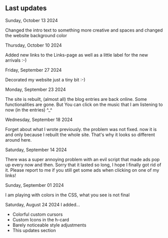 ## Last updates

<date>Sunday, October 13 2024</date>
<p>Changed the intro text to something more creative and spaces and changed the website background color</p>

<date>Thursday, October 10 2024</date>
<p>Added new links to the Links-page as well as a little label for the new arrivals :-)</p>

<date>Friday, September 27 2024</date>
<p> Decorated my website just a tiny bit :-) </p>

<date>Monday, September 23 2024</date>
<p> The site is rebuilt, (almost all) the blog entries are back online. Some functionalities are gone. But You can click on the music that I am listening to now (in the entries) ^_^ </p>

<date>Wednesday, September 18 2024</date>
<p> Forget about what I wrote previously. the problem was not fixed. now it is and only because I rebuilt the whole site. That's why it looks so different around here. </p>

<date>Saturday, September 14 2024</date>
<p> There was a super annoying problem with an evil script that made ads pop up every now and then. Sorry that it lasted so long, I hope I finally got rid of it. Please report to me if you still get some ads when clicking on one of my links! </p>

<date>Sunday, September 01 2024</date>
<p> I am playing with colors in the CSS, what you see is not final </p>

<date>Saturday, August 24 2024</date> I added...

   - Colorful custom cursors
   - Custom Icons in the h-card
   - Barely noticeable style adjustments
   - This updates section